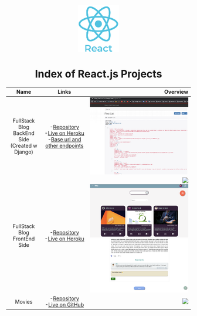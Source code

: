 <p align="center"> 
    <img src='Assets/logo_react.png' height=130>
    <h1 align="center">Index of React.js Projects</h1>
</p> 
  
| Name     | Links                                                      |           Overview                  |
|:--------:|:--------------------------------------------------------------:|------------------------------------:|
|FullStack Blog<br/>BackEnd Side <br/> (Created w Django)  | -[Repository](https://github.com/SemihDurmus/Fullstack_Blog_App_Backend.git)<br/> -[Live on Heroku](https://fs-blog-backend.herokuapp.com/api/post-list/)<br/> -[Base url and other endpoints](https://fs-blog-backend.herokuapp.com/)| <img src='Assets/blog_backend.png' width='700px'>|
|FullStack Blog<br/>FrontEnd Side | -[Repository](https://github.com/SemihDurmus/FullStack_Blog_App_FrontEnd)<br/>-[Live on Heroku](https://fs-blog-frontend.herokuapp.com/)|<img src='Assets/landing.png' width='700px'><br/><img src='Assets/home.png' width='700px'><br/><img src='Assets/comment.png' width='700px'>|
|Movies | -[Repository](https://github.com/SemihDurmus/SDR_01_Movies)<br/>-[Live on GitHub](https://semihdurmus.github.io/SDR_01_Movies/)| <img src='Assets/Movies40s2.gif' width='700px'>|
